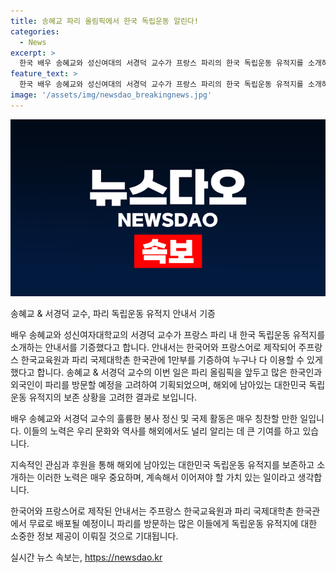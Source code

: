 ```yaml
---
title: 송혜교 파리 올림픽에서 한국 독립운동 알린다!
categories:
  - News
excerpt: >
  한국 배우 송혜교와 성신여대의 서경덕 교수가 프랑스 파리의 한국 독립운동 유적지를 소개하는 안내서를 기증했다. 안내서는 한국어와 프랑스어로 제작되어 1만부가 한국 교육원과 파리 국제대학촌에 기증됐다. 서 교수는 파리 올림픽을 앞두고 많은 관광객들에게 유적지를 널리 알리고 싶다며, 독립운동 유적지의 보존 상황을 우려하고 해외에서의 한국인들의 관심과 방문이 유적지를 보존하는데 큰 힘이 될 것이라 강조했다. 13년간 서 교수와 송혜교는 36곳에 한국어 안내서, 한글 간판, 부조작품 등을 기증해왔다.
feature_text: >
  한국 배우 송혜교와 성신여대의 서경덕 교수가 프랑스 파리의 한국 독립운동 유적지를 소개하는 안내서를 기증했다. 안내서는 한국어와 프랑스어로 제작되어 1만부가 한국 교육원과 파리 국제대학촌에 기증됐다. 서 교수는 파리 올림픽을 앞두고 많은 관광객들에게 유적지를 널리 알리고 싶다며, 독립운동 유적지의 보존 상황을 우려하고 해외에서의 한국인들의 관심과 방문이 유적지를 보존하는데 큰 힘이 될 것이라 강조했다. 13년간 서 교수와 송혜교는 36곳에 한국어 안내서, 한글 간판, 부조작품 등을 기증해왔다.
image: '/assets/img/newsdao_breakingnews.jpg'
---
```


<p><img src="/assets/img/newsdao_breakingnews.jpg" alt="bookingtag 속보" /></p>

<p>송혜교 &amp; 서경덕 교수, 파리 독립운동 유적지 안내서 기증</p>

<p>배우 송혜교와 성신여자대학교의 서경덕 교수가 프랑스 파리 내 한국 독립운동 유적지를 소개하는 안내서를 기증했다고 합니다. 안내서는 한국어와 프랑스어로 제작되어 주프랑스 한국교육원과 파리 국제대학촌 한국관에 1만부를 기증하여 누구나 다 이용할 수 있게 했다고 합니다. 송혜교 &amp; 서경덕 교수의 이번 일은 파리 올림픽을 앞두고 많은 한국인과 외국인이 파리를 방문할 예정을 고려하여 기획되었으며, 해외에 남아있는 대한민국 독립운동 유적지의 보존 상황을 고려한 결과로 보입니다.</p>

<p>배우 송혜교와 서경덕 교수의 훌륭한 봉사 정신 및 국제 활동은 매우 칭찬할 만한 일입니다. 이들의 노력은 우리 문화와 역사를 해외에서도 널리 알리는 데 큰 기여를 하고 있습니다. </p>

<p>지속적인 관심과 후원을 통해 해외에 남아있는 대한민국 독립운동 유적지를 보존하고 소개하는 이러한 노력은 매우 중요하며, 계속해서 이어져야 할 가치 있는 일이라고 생각합니다.</p>

<p>한국어와 프랑스어로 제작된 안내서는 주프랑스 한국교육원과 파리 국제대학촌 한국관에서 무료로 배포될 예정이니 파리를 방문하는 많은 이들에게 독립운동 유적지에 대한 소중한 정보 제공이 이뤄질 것으로 기대됩니다.</p>
실시간 뉴스 속보는, <a href="https://newsdao.kr" rel="dofollow">https://newsdao.kr</a>


